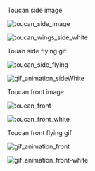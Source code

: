 Toucan side image

![toucan_side_image](https://user-images.githubusercontent.com/121849308/210714999-943c4e3f-1f49-4775-af51-bffb1c387596.png)

![toucan_wings_side_white](https://user-images.githubusercontent.com/121849308/218455976-f045d7fb-5131-4010-820f-aa6a0a0c9ae9.png)

Touan side flying gif

![toucan_side_flying](https://user-images.githubusercontent.com/121849308/210715030-19794102-c618-4d61-8f6f-8eddb113a1c7.gif)

![gif_animation_sideWhite](https://user-images.githubusercontent.com/121849308/218458368-c9f59b88-8b6f-47bc-a27e-eacbacd59b34.gif)

Toucan front image

![toucan_front](https://user-images.githubusercontent.com/121849308/210715093-d58f7d1c-b5c2-4be0-9005-04597ae1864e.png)

![toucan_front_white](https://user-images.githubusercontent.com/121849308/218456011-58e43b7c-7ad6-40f6-b50f-8bf6bbcbbbc1.png)

Toucan front flying gif

![gif_animation_front](https://user-images.githubusercontent.com/121849308/210715140-6506a779-3164-40e0-86a3-7d089b993432.gif)

![gif_animation_front-white](https://user-images.githubusercontent.com/121849308/218458782-72853402-a4b5-402d-b0ae-a1cbe78b0f31.gif)
